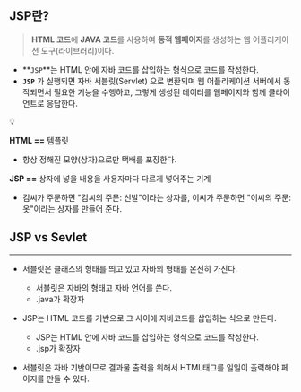 ## JSP란?

> **HTML 코드**에 **JAVA 코드**를 사용하여 **동적 웹페이지**를 생성하는 웹 어플리케이션 도구(라이브러리)이다.
> 
- **`JSP`**는 HTML 안에 자바 코드를 삽입하는 형식으로 코드를 작성한다.
- **`JSP`** 가 실행되면 자바 서블릿(Servlet) 으로 변환되며 웹 어플리케이션 서버에서 동작되면서 필요한 기능을 수행하고, 그렇게 생성된 데이터를 웹페이지와 함께 클라이언트로 응답한다.

<aside>
💡

**HTML ==** 템플릿
- 항상 정해진 모양(상자)으로만 택배를 포장한다.

**JSP ==** 상자에 넣을 내용을 사용자마다 다르게 넣어주는 기계

- 김씨가 주문하면 "김씨의 주문: 신발"이라는 상자를, 이씨가 주문하면 "이씨의 주문: 옷"이라는 상자를 만들어 준다.

</aside>

## JSP vs Sevlet

---

- 서블릿은 클래스의 형태를 띄고 있고 자바의 형태를 온전히 가진다.
    - 서블릿은 자바의 형태고 자바 언어를 쓴다.
    - .java가 확장자
- JSP는 HTML 코드를 기반으로 그 사이에 자바코드를 삽입하는 식으로 만든다.
    - JSP는 HTML 안에 자바 코드를 삽입하는 형식으로 코드를 작성한다.
    - .jsp가 확장자

- 서블릿은 자바 기반이므로 결과물 출력을 위해서 HTML태그를 일일이 출력해야 페이지를 만들 수 있다.

